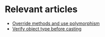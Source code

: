 # Relevant articles
- [Override methods and use polymorphism](https://nkamphoa.com/polymorphism-example-in-java/)
- [Verify object type before casting](https://nkamphoa.com/verify-object-type-before-casting/)